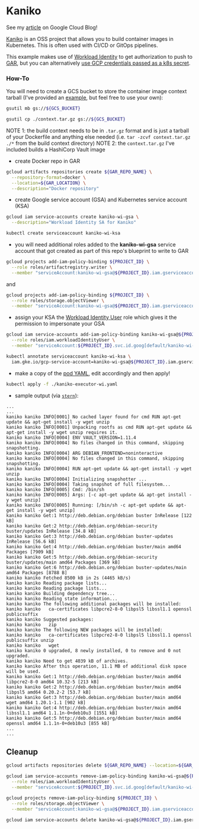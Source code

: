 # Kaniko

See my [article](https://cloud.google.com/blog/products/containers-kubernetes/open-source-tools-can-help-gke-work-with-cloud-apis) on Google Cloud Blog!

[Kaniko](https://github.com/GoogleContainerTools/kaniko) is an OSS project that allows you to build container images in Kubernetes.  This is often used with CI/CD or GitOps pipelines.

This example makes use of [Workload Identity](https://cloud.google.com/kubernetes-engine/docs/how-to/workload-identity) to get authorization to push to [GAR](https://cloud.google.com/artifact-registry), but you can alternatively [use GCP credentials passed as a k8s secret](https://github.com/GoogleContainerTools/kaniko/blob/main/README.md#kubernetes-secret).


### How-To
You will need to create a GCS bucket to store the container image context tarball (I've provided an [example](./context.tar.gz), but feel free to use your own):
```sh
gsutil mb gs://${GCS_BUCKET}

gsutil cp ./context.tar.gz gs://${GCS_BUCKET}
```
NOTE 1: the build context needs to be in `.tar.gz` format and is just a tarball of your Dockerfile and anything else needed (i.e. `tar -zcvf context.tar.gz ./*` from the build context directory)
NOTE 2: the `context.tar.gz` I've included builds a HashiCorp Vault image

- create Docker repo in GAR
```sh
gcloud artifacts repositories create ${GAR_REPO_NAME} \
  --repository-format=docker \
  --location=${GAR_LOCATION} \
  --description="Docker repository"
```

- create Google service account (GSA) and Kubernetes service account (KSA)
```sh
gcloud iam service-accounts create kaniko-wi-gsa \
  --description="Workload Identity SA for Kaniko"
```

```sh
kubectl create serviceaccount kaniko-wi-ksa
```

- you will need additional roles added to the **kaniko-wi-gsa** service account that got created as part of this repo's blueprint to write to GAR
```sh
gcloud projects add-iam-policy-binding ${PROJECT_ID} \
  --role roles/artifactregistry.writer \
  --member "serviceAccount:kaniko-wi-gsa@${PROJECT_ID}.iam.gserviceaccount.com"
```
and
```sh
gcloud projects add-iam-policy-binding ${PROJECT_ID} \
  --role roles/storage.objectViewer \
  --member "serviceAccount:kaniko-wi-gsa@${PROJECT_ID}.iam.gserviceaccount.com"
```

- assign your KSA the [Workload Identity User](https://cloud.google.com/iam/docs/understanding-roles#iam.workloadIdentityUser) role which gives it the permission to impersonate your GSA
```sh
gcloud iam service-accounts add-iam-policy-binding kaniko-wi-gsa@${PROJECT_ID}.iam.gserviceaccount.com \
  --role roles/iam.workloadIdentityUser \
  --member "serviceAccount:${PROJECT_ID}.svc.id.goog[default/kaniko-wi-ksa]"
```

```sh
kubectl annotate serviceaccount kaniko-wi-ksa \
  iam.gke.io/gcp-service-account=kaniko-wi-gsa@${PROJECT_ID}.iam.gserviceaccount.com
```

- make a copy of the [pod YAML](./kaniko-executor-wi.yaml.sample), edit accordingly and then apply!
```sh
kubectl apply -f ./kaniko-executor-wi.yaml
```

- sample output (via [`stern`](https://github.com/wercker/stern)):
```console
...
...
kaniko kaniko INFO[0001] No cached layer found for cmd RUN apt-get update && apt-get install -y wget unzip
kaniko kaniko INFO[0001] Unpacking rootfs as cmd RUN apt-get update && apt-get install -y wget unzip requires it.
kaniko kaniko INFO[0004] ENV VAULT_VERSION=1.11.4
kaniko kaniko INFO[0004] No files changed in this command, skipping snapshotting.
kaniko kaniko INFO[0004] ARG DEBIAN_FRONTEND=noninteractive
kaniko kaniko INFO[0004] No files changed in this command, skipping snapshotting.
kaniko kaniko INFO[0004] RUN apt-get update && apt-get install -y wget unzip
kaniko kaniko INFO[0004] Initializing snapshotter ...
kaniko kaniko INFO[0004] Taking snapshot of full filesystem...
kaniko kaniko INFO[0005] Cmd: /bin/sh
kaniko kaniko INFO[0005] Args: [-c apt-get update && apt-get install -y wget unzip]
kaniko kaniko INFO[0005] Running: [/bin/sh -c apt-get update && apt-get install -y wget unzip]
kaniko kaniko Get:1 http://deb.debian.org/debian buster InRelease [122 kB]
kaniko kaniko Get:2 http://deb.debian.org/debian-security buster/updates InRelease [34.8 kB]
kaniko kaniko Get:3 http://deb.debian.org/debian buster-updates InRelease [56.6 kB]
kaniko kaniko Get:4 http://deb.debian.org/debian buster/main amd64 Packages [7909 kB]
kaniko kaniko Get:5 http://deb.debian.org/debian-security buster/updates/main amd64 Packages [369 kB]
kaniko kaniko Get:6 http://deb.debian.org/debian buster-updates/main amd64 Packages [8788 B]
kaniko kaniko Fetched 8500 kB in 2s (4465 kB/s)
kaniko kaniko Reading package lists...
kaniko kaniko Reading package lists...
kaniko kaniko Building dependency tree...
kaniko kaniko Reading state information...
kaniko kaniko The following additional packages will be installed:
kaniko kaniko   ca-certificates libpcre2-8-0 libpsl5 libssl1.1 openssl publicsuffix
kaniko kaniko Suggested packages:
kaniko kaniko   zip
kaniko kaniko The following NEW packages will be installed:
kaniko kaniko   ca-certificates libpcre2-8-0 libpsl5 libssl1.1 openssl publicsuffix unzip
kaniko kaniko   wget
kaniko kaniko 0 upgraded, 8 newly installed, 0 to remove and 0 not upgraded.
kaniko kaniko Need to get 4039 kB of archives.
kaniko kaniko After this operation, 11.1 MB of additional disk space will be used.
kaniko kaniko Get:1 http://deb.debian.org/debian buster/main amd64 libpcre2-8-0 amd64 10.32-5 [213 kB]
kaniko kaniko Get:2 http://deb.debian.org/debian buster/main amd64 libpsl5 amd64 0.20.2-2 [53.7 kB]
kaniko kaniko Get:3 http://deb.debian.org/debian buster/main amd64 wget amd64 1.20.1-1.1 [902 kB]
kaniko kaniko Get:4 http://deb.debian.org/debian buster/main amd64 libssl1.1 amd64 1.1.1n-0+deb10u3 [1551 kB]
kaniko kaniko Get:5 http://deb.debian.org/debian buster/main amd64 openssl amd64 1.1.1n-0+deb10u3 [855 kB]
...
...
```


## Cleanup
```sh
gcloud artifacts repositories delete ${GAR_REPO_NAME} --location=${GAR_LOCATION}

gcloud iam service-accounts remove-iam-policy-binding kaniko-wi-gsa@${PROJECT_ID}.iam.gserviceaccount.com \
  --role roles/iam.workloadIdentityUser \
  --member "serviceAccount:${PROJECT_ID}.svc.id.goog[default/kaniko-wi-ksa]"

gcloud projects remove-iam-policy-binding ${PROJECT_ID} \
  --role roles/storage.objectViewer \
  --member "serviceAccount:kaniko-wi-gsa@${PROJECT_ID}.iam.gserviceaccount.com"

gcloud iam service-accounts delete kaniko-wi-gsa@${PROJECT_ID}.iam.gserviceaccount.com
```
